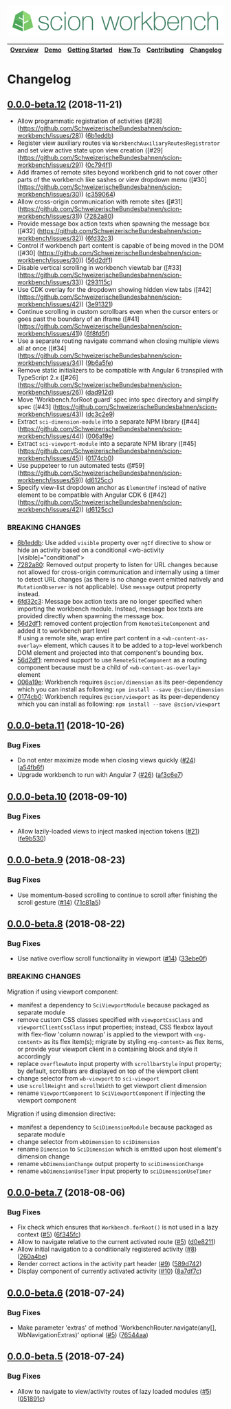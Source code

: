 ![SCION Workbench](/resources/site/logo/scion-workbench-banner.png)

[Overview][menu-overview] | [Demo][menu-demo] | [Getting&nbsp;Started][menu-getting-started] | [How&nbsp;To][menu-how-to] | [Contributing][menu-contributing] | [Changelog][menu-changelog] | [Sponsoring][menu-sponsoring] | [Links][menu-links]
|---|---|---|---|---|---|---|---|

# Changelog

<a name="0.0.0-beta.12"></a>
## [0.0.0-beta.12](https://github.com/SchweizerischeBundesbahnen/scion-workbench/compare/0.0.0-beta.11...0.0.0-beta.12) (2018-11-21)

* Allow programmatic registration of activities ([#28] (https://github.com/SchweizerischeBundesbahnen/scion-workbench/issues/28)) ([6b1eddb](https://github.com/SchweizerischeBundesbahnen/scion-workbench/commit/6b1eddb))
* Register view auxiliary routes via `WorkbenchAuxiliaryRoutesRegistrator` and set view active state upon view creation ([#29] (https://github.com/SchweizerischeBundesbahnen/scion-workbench/issues/29)) ([0c794f1](https://github.com/SchweizerischeBundesbahnen/scion-workbench/commit/0c794f1))
* Add iframes of remote sites beyond workbench grid to not cover other parts of the workbench like sashes or view dropdown menu ([#30] (https://github.com/SchweizerischeBundesbahnen/scion-workbench/issues/30)) ([c359064](https://github.com/SchweizerischeBundesbahnen/scion-workbench/commit/c359064))
* Allow cross-origin communication with remote sites ([#31] (https://github.com/SchweizerischeBundesbahnen/scion-workbench/issues/31)) ([7282a80](https://github.com/SchweizerischeBundesbahnen/scion-workbench/commit/7282a80))
* Provide message box action texts when spawning the message box ([#32] (https://github.com/SchweizerischeBundesbahnen/scion-workbench/issues/32)) ([6fd32c3](https://github.com/SchweizerischeBundesbahnen/scion-workbench/commit/6fd32c3))
* Control if workbench part content is capable of being moved in the DOM ([#30] (https://github.com/SchweizerischeBundesbahnen/scion-workbench/issues/30)) ([56d2df1](https://github.com/SchweizerischeBundesbahnen/scion-workbench/commit/56d2df1))
* Disable vertical scrolling in workbench viewtab bar ([#33] (https://github.com/SchweizerischeBundesbahnen/scion-workbench/issues/33)) ([293115c](https://github.com/SchweizerischeBundesbahnen/scion-workbench/commit/293115c))
* Use CDK overlay for the dropdown showing hidden view tabs ([#42] (https://github.com/SchweizerischeBundesbahnen/scion-workbench/issues/42)) ([3e91321](https://github.com/SchweizerischeBundesbahnen/scion-workbench/commit/3e91321))
* Continue scrolling in custom scrollbars even when the cursor enters or goes past the boundary of an iframe ([#41] (https://github.com/SchweizerischeBundesbahnen/scion-workbench/issues/41)) ([6f8fd5f](https://github.com/SchweizerischeBundesbahnen/scion-workbench/commit/6f8fd5f))
* Use a separate routing navigate command when closing multiple views all at once ([#34] (https://github.com/SchweizerischeBundesbahnen/scion-workbench/issues/34)) ([9b6a5fe](https://github.com/SchweizerischeBundesbahnen/scion-workbench/commit/9b6a5fe))
* Remove static initializers to be compatible with Angular 6 transpiled with TypeScript 2.x ([#26] (https://github.com/SchweizerischeBundesbahnen/scion-workbench/issues/26)) ([dad912d](https://github.com/SchweizerischeBundesbahnen/scion-workbench/commit/dad912d))
* Move 'Workbench.forRoot guard' spec into spec directory and simplify spec ([#43] (https://github.com/SchweizerischeBundesbahnen/scion-workbench/issues/43)) ([dc3c2e9](https://github.com/SchweizerischeBundesbahnen/scion-workbench/commit/dc3c2e9))
* Extract `sci-dimension-module` into a separate NPM library ([#44] (https://github.com/SchweizerischeBundesbahnen/scion-workbench/issues/44)) ([006a19e](https://github.com/SchweizerischeBundesbahnen/scion-workbench/commit/006a19e))
* Extract `sci-viewport-module` into a separate NPM library ([#45] (https://github.com/SchweizerischeBundesbahnen/scion-workbench/issues/45)) ([0174cb0](https://github.com/SchweizerischeBundesbahnen/scion-workbench/commit/0174cb0))
* Use puppeteer to run automated tests ([#59] (https://github.com/SchweizerischeBundesbahnen/scion-workbench/issues/59)) ([d6125cc](https://github.com/SchweizerischeBundesbahnen/scion-workbench/commit/d6125cc))
* Specify view-list dropdown anchor as `ElementRef` instead of native element to be compatible with Angular CDK 6 ([#42] (https://github.com/SchweizerischeBundesbahnen/scion-workbench/issues/42)) ([d6125cc](https://github.com/SchweizerischeBundesbahnen/scion-workbench/commit/d6125cc))
  

### BREAKING CHANGES
- [6b1eddb](https://github.com/SchweizerischeBundesbahnen/scion-workbench/commit/6b1eddb): Use added `visible` property over `ngIf` directive to show or hide an activity based on a conditional <wb-activity [visible]="conditional"></wb-activity>
- [7282a80](https://github.com/SchweizerischeBundesbahnen/scion-workbench/commit/7282a80): Removed output property to listen for URL changes because not allowed for cross-origin communication and internally using a timer to detect URL changes (as there is no change event emitted natively and `MutationObserver` is not applicable). Use `message` output property instead.
- [6fd32c3](https://github.com/SchweizerischeBundesbahnen/scion-workbench/commit/6fd32c3): Message box action texts are no longer specified when importing the workbench module. Instead, message box texts are provided directly when spawning the message box.
- [56d2df1](https://github.com/SchweizerischeBundesbahnen/scion-workbench/commit/56d2df1): removed content projection from `RemoteSiteComponent` and added it to workbench part level\
  If using a remote site, wrap entire part content in a `<wb-content-as-overlay>` element, which causes it to be added to a top-level workbench DOM element and projected into that component's bounding box.
- [56d2df1](https://github.com/SchweizerischeBundesbahnen/scion-workbench/commit/56d2df1): removed support to use `RemoteSiteComponent` as a routing component because must be a child of `<wb-content-as-overlay>` element
- [006a19e](https://github.com/SchweizerischeBundesbahnen/scion-workbench/commit/006a19e): Workbench requires `@scion/dimension` as its peer-dependency which you can install as following: `npm install --save @scion/dimension`
- [0174cb0](https://github.com/SchweizerischeBundesbahnen/scion-workbench/commit/0174cb0): Workbench requires `@scion/viewport` as its peer-dependency which you can install as following: `npm install --save @scion/viewport`

<a name="0.0.0-beta.11"></a>
## [0.0.0-beta.11](https://github.com/SchweizerischeBundesbahnen/scion-workbench/compare/0.0.0-beta.10...0.0.0-beta.11) (2018-10-26)

### Bug Fixes

* Do not enter maximize mode when closing views quickly ([#24](https://github.com/SchweizerischeBundesbahnen/scion-workbench/issues/24)) ([a54fb6f](https://github.com/SchweizerischeBundesbahnen/scion-workbench/commit/a54fb6f))
* Upgrade workbench to run with Angular 7 ([#26](https://github.com/SchweizerischeBundesbahnen/scion-workbench/issues/26)) ([af3c6e7](https://github.com/SchweizerischeBundesbahnen/scion-workbench/commit/af3c6e7))

<a name="0.0.0-beta.10"></a>
## [0.0.0-beta.10](https://github.com/SchweizerischeBundesbahnen/scion-workbench/compare/0.0.0-beta.9...0.0.0-beta.10) (2018-09-10)

### Bug Fixes

* Allow lazily-loaded views to inject masked injection tokens ([#21](https://github.com/SchweizerischeBundesbahnen/scion-workbench/issues/21)) ([fe9b530](https://github.com/SchweizerischeBundesbahnen/scion-workbench/commit/fe9b530))

<a name="0.0.0-beta.9"></a>
## [0.0.0-beta.9](https://github.com/SchweizerischeBundesbahnen/scion-workbench/compare/0.0.0-beta.8...0.0.0-beta.9) (2018-08-23)

### Bug Fixes

* Use momentum-based scrolling to continue to scroll after finishing the scroll gesture ([#14](https://github.com/SchweizerischeBundesbahnen/scion-workbench/issues/14)) ([71c81a5](https://github.com/SchweizerischeBundesbahnen/scion-workbench/commit/71c81a5))

<a name="0.0.0-beta.8"></a>
## [0.0.0-beta.8](https://github.com/SchweizerischeBundesbahnen/scion-workbench/compare/0.0.0-beta.7...0.0.0-beta.8) (2018-08-22)

### Bug Fixes

* Use native overflow scroll functionality in viewport ([#14](https://github.com/SchweizerischeBundesbahnen/scion-workbench/issues/14)) ([33ebe0f](https://github.com/SchweizerischeBundesbahnen/scion-workbench/commit/33ebe0f))

### BREAKING CHANGES

Migration if using viewport component:
- manifest a dependency to `SciViewportModule` because packaged as separate module
- remove custom CSS classes specified with `viewportCssClass` and `viewportClientCssClass` input properties; instead, CSS flexbox layout with flex-flow 'column nowrap' is applied to the viewport with `<ng-content>` as its flex item(s); migrate by styling `<ng-content>` as flex items, or provide your viewport client in a containing block and style it accordingly
- replace `overflowAuto` input property with `scrollbarStyle` input property; by default, scrollbars are displayed on top of the viewport client
- change selector from `wb-viewport` to `sci-viewport`
- use `scrollHeight` and `scrollWidth` to get viewport client dimension
- rename `ViewportComponent` to `SciViewportComponent` if injecting the viewport component

Migration if using dimension directive:
- manifest a dependency to `SciDimensionModule` because packaged as separate module
- change selector from `wbDimension` to `sciDimension`
- rename `Dimension` to `SciDimension` which is emitted upon host element's dimension change
- rename `wbDimensionChange` output property to `sciDimensionChange`
- rename `wbDimensionUseTimer` input property to `sciDimensionUseTimer`

<a name="0.0.0-beta.7"></a>
## [0.0.0-beta.7](https://github.com/SchweizerischeBundesbahnen/scion-workbench/compare/0.0.0-beta.6...0.0.0-beta.7) (2018-08-06)

### Bug Fixes

* Fix check which ensures that `Workbench.forRoot()` is not used in a lazy context ([#5](https://github.com/SchweizerischeBundesbahnen/scion-workbench/issues/5)) ([6f345fc](https://github.com/SchweizerischeBundesbahnen/scion-workbench/commit/6f345fc))
* Allow to navigate relative to the current activated route ([#5](https://github.com/SchweizerischeBundesbahnen/scion-workbench/issues/5)) ([d0e8211](https://github.com/SchweizerischeBundesbahnen/scion-workbench/commit/d0e8211))
* Allow initial navigation to a conditionally registered activity ([#8](https://github.com/SchweizerischeBundesbahnen/scion-workbench/issues/8)) ([260a4be](https://github.com/SchweizerischeBundesbahnen/scion-workbench/commit/260a4be))
* Render correct actions in the activity part header ([#9](https://github.com/SchweizerischeBundesbahnen/scion-workbench/issues/9)) ([589d742](https://github.com/SchweizerischeBundesbahnen/scion-workbench/commit/589d742))
* Display component of currently activated activity ([#10](https://github.com/SchweizerischeBundesbahnen/scion-workbench/issues/10)) ([8a7df7c](https://github.com/SchweizerischeBundesbahnen/scion-workbench/commit/8a7df7c))

<a name="0.0.0-beta.6"></a>
## [0.0.0-beta.6](https://github.com/SchweizerischeBundesbahnen/scion-workbench/compare/0.0.0-beta.5...0.0.0-beta.6) (2018-07-24)

### Bug Fixes

* Make parameter 'extras' of method 'WorkbenchRouter.navigate(any[], WbNavigationExtras)' optional ([#5](https://github.com/SchweizerischeBundesbahnen/scion-workbench/issues/5)) ([76544aa](https://github.com/SchweizerischeBundesbahnen/scion-workbench/commit/76544aa))

<a name="0.0.0-beta.5"></a>
## [0.0.0-beta.5](https://github.com/SchweizerischeBundesbahnen/scion-workbench/compare/0.0.0-beta.4...0.0.0-beta.5) (2018-07-24)

### Bug Fixes

* Allow to navigate to view/activity routes of lazy loaded modules ([#5](https://github.com/SchweizerischeBundesbahnen/scion-workbench/issues/5)) ([051891c](https://github.com/SchweizerischeBundesbahnen/scion-workbench/commit/051891c))

[menu-overview]: /README.md
[menu-demo]: https://blog.sbb.technology/scion-workbench-demo/#/(view.6:heatmap//view.5:person/79//view.4:person/39//view.3:person/15//view.2:person/38//view.1:person/66//activity:person-list)?viewgrid=eyJpZCI6MSwic2FzaDEiOlsidmlld3BhcnQuMSIsInZpZXcuMSIsInZpZXcuMiIsInZpZXcuMSJdLCJzYXNoMiI6eyJpZCI6Miwic2FzaDEiOlsidmlld3BhcnQuMiIsInZpZXcuMyIsInZpZXcuMyJdLCJzYXNoMiI6eyJpZCI6Mywic2FzaDEiOlsidmlld3BhcnQuNCIsInZpZXcuNiIsInZpZXcuNiJdLCJzYXNoMiI6WyJ2aWV3cGFydC4zIiwidmlldy40Iiwidmlldy40Iiwidmlldy41Il0sInNwbGl0dGVyIjowLjQ4NTk2MTEyMzExMDE1MTEsImhzcGxpdCI6ZmFsc2V9LCJzcGxpdHRlciI6MC41NTk0MjQzMjY4MzM3OTc1LCJoc3BsaXQiOnRydWV9LCJzcGxpdHRlciI6MC4zMjI2Mjc3MzcyMjYyNzczLCJoc3BsaXQiOmZhbHNlfQ%3D%3D
[menu-getting-started]: /resources/site/getting-started.md
[menu-how-to]: /resources/site/how-to.md
[menu-contributing]: /CONTRIBUTING.md
[menu-changelog]: /resources/site/changelog.md
[menu-sponsoring]: /resources/site/sponsors.md
[menu-links]: /resources/site/links.md
